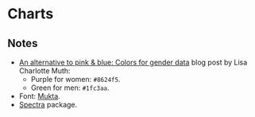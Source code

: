 # Charts

## Notes

- [An alternative to pink & blue: Colors for gender data](https://blog.datawrapper.de/gendercolor/) blog post by Lisa Charlotte Muth:
  - Purple for women: `#8624f5`.
  - Green for men: `#1fc3aa`.
- Font: [Mukta](https://fonts.google.com/specimen/Mukta).
- [Spectra](https://github.com/jsvine/spectra) package.
